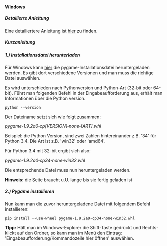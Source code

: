 #### Windows

##### Detailierte Anleitung
Eine detailiertere Anleitung ist [hier](https://github.com/coderdojoka/Materialien/raw/master/Installation/installation_pygame.pdf) zu finden.

##### Kurzanleitung
##### 1.) Installationsdatei herunterladen
Für Windows kann [hier](http://www.lfd.uci.edu/~gohlke/pythonlibs/#pygame) die pygame-Installationsdatei heruntergeladen werden. Es gibt dort verschiedene Versionen und man muss die richtige Datei auswählen.

Es wird unterschieden nach Pythonversion und Python-Art (32-bit oder 64-bit).
Führt man folgenden Befehl in der Eingabeaufforderung aus, erhält man Informationen über die Python version.

```
python --version
```

Der Dateiname setzt sich wie folgt zusammen:

_pygame‑1.9.2a0‑cp[VERSION]‑none‑[ART].whl_

Beispiel: die Python Version, sind zwei Zahlen hintereinander z.B. '34' für Python 3.4. Die Art ist z.B. 'win32' oder 'amd64'.

Für Python 3.4 mit 32-bit ergibt sich also:

_pygame‑1.9.2a0‑cp34‑none‑win32.whl_

Die entsprechende Datei muss nun heruntergeladen werden.

__Hinweis:__ die Seite braucht u.U. lange bis sie fertig geladen ist


##### 2.) Pygame installieren
Nun kann man die zuvor heruntergeladene Datei mit folgendem Befehl installieren:    
```
pip install --use-wheel pygame‑1.9.2a0‑cp34‑none‑win32.whl
```

__TIpp:__ Hält man im Windows-Explorer die Shift-Taste gedrückt und Rechts-klickt auf den Ordner, so kann man im Menü den Eintrag: 'Eingabeaufforderung/Kommandozeile hier öffnen' auswählen.
